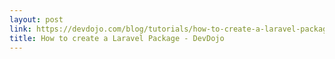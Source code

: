```yaml
---
layout: post
link: https://devdojo.com/blog/tutorials/how-to-create-a-laravel-package
title: How to create a Laravel Package - DevDojo
---
```

